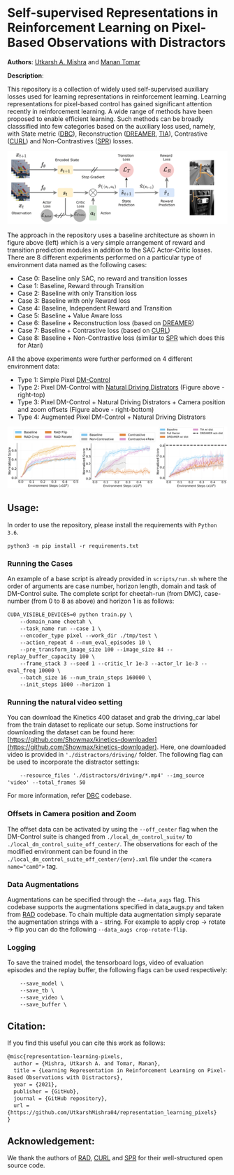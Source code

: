 
# Self-supervised Representations in Reinforcement Learning on Pixel-Based Observations with Distractors

**Authors**: [Utkarsh A. Mishra](https://utkarshmishra04.github.io) and [Manan Tomar](https://manantomar.github.io)

**Description**:

This repository is a collection of widely used self-supervised auxiliary losses used for learning representations in reinforcement learning. Learning representations for pixel-based control has gained significant attention recently in reinforcement learning. A wide range of methods have been proposed to enable efficient learning. Such methods can be broadly classsified into few categories based on the auxiliary loss used, namely, with State metric ([DBC](https://github.com/facebookresearch/deep_bisim4control)), Reconstruction ([DREAMER](https://github.com/google-research/dreamer), [TIA](https://github.com/kyonofx/tia)), Contrastive ([CURL](https://github.com/MishaLaskin/curl)) and Non-Contrastives ([SPR](https://github.com/mila-iqia/spr)) losses. 

![Baseline Architecture](./assets/baseline.png)

The approach in the repository uses a baseline architecture as shown in figure above (left) which is a very simple arrangement of reward and transition prediction modules in addition to the SAC Actor-Critic losses. There are 8 different experiments performed on a particular type of environment data named as the following cases:

- Case 0: Baseline only SAC, no reward and transition losses
- Case 1: Baseline, Reward through Transition
- Case 2: Baseline with only Transition loss
- Case 3: Baseline with only Reward loss
- Case 4: Baseline, Independent Reward and Transition
- Case 5: Baseline + Value Aware loss 
- Case 6: Baseline + Reconstruction loss (based on [DREAMER](https://github.com/google-research/dreamer))
- Case 7: Baseline + Contrastive loss (based on [CURL](https://github.com/MishaLaskin/curl))
- Case 8: Baseline + Non-Contrastive loss (similar to [SPR](https://github.com/mila-iqia/spr) which does this for Atari)

All the above experiments were further performed on 4 different environment data:

- Type 1: Simple Pixel [DM-Control](https://github.com/deepmind/dm_control)
- Type 2: Pixel DM-Control with [Natural Driving Distrators](https://github.com/Showmax/kinetics-downloader) (Figure above - right-top)
- Type 3: Pixel DM-Control + Natural Driving Distrators + Camera position and zoom offsets (Figure above - right-bottom)
- Type 4: Augmented Pixel DM-Control + Natural Driving Distrators

![Results](./assets/results.png)


## Usage:

In order to use the repository, please install the requirements with `Python 3.6`.
```
python3 -m pip install -r requirements.txt
```

### Running the Cases

An example of a base script is already provided in `scripts/run.sh` where the order of arguments are case number, horizon length, domain and task of DM-Control suite. The complete script for cheetah-run (from DMC), case-number (from 0 to 8 as above) and horizon 1 is as follows:

```
CUDA_VISIBLE_DEVICES=0 python train.py \
    --domain_name cheetah \
    --task_name run --case 1 \
    --encoder_type pixel --work_dir ./tmp/test \
    --action_repeat 4 --num_eval_episodes 10 \
    --pre_transform_image_size 100 --image_size 84 --replay_buffer_capacity 100 \
    --frame_stack 3 --seed 1 --critic_lr 1e-3 --actor_lr 1e-3 --eval_freq 10000 \
    --batch_size 16 --num_train_steps 160000 \
    --init_steps 1000 --horizon 1
```

### Running the natural video setting

You can download the Kinetics 400 dataset and grab the driving_car label from the train dataset to replicate our setup. Some instructions for downloading the dataset can be found here: [https://github.com/Showmax/kinetics-downloader](https://github.com/Showmax/kinetics-downloader). Here, one downloaded video is provided in `'./distractors/driving/` folder. The following flag can be used to incorporate the distractor settings:

```
    --resource_files './distractors/driving/*.mp4' --img_source 'video' --total_frames 50
```

For more information, refer [DBC](https://github.com/facebookresearch/deep_bisim4control) codebase.

### Offsets in Camera position and Zoom

The offset data can be activated by using the `--off_center` flag when the DM-Control suite is changed from `./local_dm_control_suite/` to `./local_dm_control_suite_off_center/`. The observations for each of the modified environment can be found in the `./local_dm_control_suite_off_center/{env}.xml` file under the `<camera name="cam0">` tag.

### Data Augmentations

Augmentations can be specified through the `--data_augs` flag. This codebase supports the augmentations specified in data_augs.py and taken from [RAD](https://github.com/MishaLaskin/rad) codebase. To chain multiple data augmentation simply separate the augmentation strings with a - string. For example to apply crop -> rotate -> flip you can do the following `--data_augs crop-rotate-flip`.

### Logging

To save the trained model, the tensorboard logs, video of evaluation episodes and the replay buffer, the following flags can be used respectively:

```
    --save_model \
    --save_tb \
    --save_video \
    --save_buffer \
```


## Citation:

If you find this useful you can cite this work as follows:

```
@misc{representation-learning-pixels,
  author = {Mishra, Utkarsh A. and Tomar, Manan},
  title = {Learning Representation in Reinforcement Learning on Pixel-Based Observations with Distractors},
  year = {2021},
  publisher = {GitHub},
  journal = {GitHub repository},
  url = {https://github.com/UtkarshMishra04/representation_learning_pixels}
}
```

## Acknowledgement:

We thank the authors of [RAD](https://github.com/MishaLaskin/rad), [CURL](https://github.com/MishaLaskin/curl) and [SPR](https://github.com/mila-iqia/spr) for their well-structured open source code.
